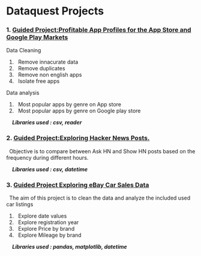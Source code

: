 # Dataquest Projects
### 1. <a href="https://github.com/pravvvv/Dataquest_notes/blob/main/Guided%20Project_%20Profitable%20App%20Profiles%20for%20the%20App%20Store%20and%20Google%20Play%20Markets.ipynb">Guided Project:Profitable App Profiles for the App Store and Google Play Markets</a>

Data Cleaning <br />
1. &nbsp; Remove innacurate data <br />
2. &nbsp; Remove duplicates <br />
3. &nbsp; Remove non english apps <br />
4. &nbsp; Isolate free apps <br />

Data analysis <br />
1. &nbsp; Most popular apps by genre on App store  <br />
2. &nbsp; Most popular apps by genre on Google play store  <br />

&nbsp; &nbsp; <b><i>Libraries used : csv, reader</i></b>

### 2. <a href="https://github.com/pravvvv/Dataquest_Data_Scientist_Path/blob/main/Guided%20Project_%20Exploring%20Hacker%20News%20Posts.ipynb">Guided Project:Exploring Hacker News Posts.</a>

&nbsp; Objective is to compare between Ask HN and Show HN posts based on the frequency during different hours.

  &nbsp; &nbsp; <b><i>Libraries used : csv, datetime</i></b>

### 3. <a href="https://github.com/pravvvv/Dataquest_Data_Scientist_Path/blob/main/Guided%20Project%20Exploring%20eBay%20Car%20Sales%20Data.ipynb">Guided Project Exploring eBay Car Sales Data</a>

&nbsp; The aim of this project is to clean the data and analyze the included used car listings

1. &nbsp; Explore date values
2. &nbsp; Explore registration year
3. &nbsp; Explore Price by brand
4. &nbsp; Explore Mileage by brand

  &nbsp; &nbsp; <b><i>Libraries used : pandas, matplotlib, datetime</i></b>


